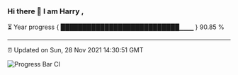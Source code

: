 ### Hi there 👋 I am Harry , 

⏳ Year progress { ███████████████████████████▁▁▁ } 90.85 %

---

⏰ Updated on Sun, 28 Nov 2021 14:30:51 GMT

![Progress Bar CI](https://github.com/duykhang68/duykhang68/workflows/Progress%20Bar%20CI/badge.svg)
